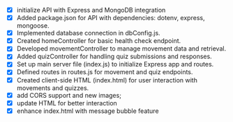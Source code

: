 - [x] initialize API with Express and MongoDB integration
- [x] Added package.json for API with dependencies: dotenv, express, mongoose.
- [x] Implemented database connection in dbConfig.js.
- [x] Created homeController for basic health check endpoint.
- [x] Developed movementController to manage movement data and retrieval.
- [x] Added quizController for handling quiz submissions and responses.
- [x] Set up main server file (index.js) to initialize Express app and routes.
- [x] Defined routes in routes.js for movement and quiz endpoints.
- [x] Created client-side HTML (index.html) for user interaction with movements and quizzes.
- [x] add CORS support and new images; 
- [x] update HTML for better interaction
- [x] enhance index.html with message bubble feature